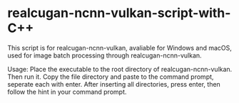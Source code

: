 # realcugan-ncnn-vulkan-script-with-C++
This script is for realcugan-ncnn-vulkan, avaliable for Windows and macOS, used for image batch processing through realcugan-ncnn-vulkan.

Usage: 
Place the executable to the root directory of realcugan-ncnn-vulkan. Then run it.
Copy the file directory and paste to the command prompt, seperate each with enter.
After inserting all directories, press enter, then follow the hint in your command prompt.
